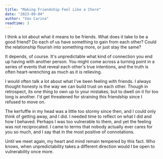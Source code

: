```yaml
---
title: "Making Friendship Feel Like a Chore"
date: "2023-09-04"
author: "Van Carina"
readtime: 3
---
```


I think a lot about what it means to be friends. What does it take to be a good friend? Do each of us have something to gain from each other? Could the relationship flourish into something more, or just stay the same?

It depends, of course. It's unpredictable what kind of connection you end up having with another person. You might come across a turning point in a series of events that reveal each other's true intentions, and the truth is often heart-wrenching as much as it is relieving.

I would often talk a lot about what I've been feeling with friends. I always thought honesty is the way we can build trust on each other. Though in retrospect, its one thing to own up to your mistakes, but to dwell on it for too long is another. I'd get threatened for straining this friendship since I refused to move on.

The kerfuffle in my head was a little too stormy since then, and I could only think of getting away, and I did. I needed time to reflect on what I did and how I behaved. Perhaps I was too vulnerable to them, and yet the feeling was not reciprocated. I came to terms that nobody actually ever cares for you so much, and I say that in the most positive of connotations.

Until we meet again, my heart and mind remain tempered by this fact. Who knows, when unpredictability takes a different direction would I be open to vulnerability once more.
